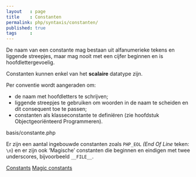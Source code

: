 ```yaml
---
layout   : page
title    : Constanten
permalink: php/syntaxis/constanten/
published: true
tags     :
---
```


De naam van een constante mag bestaan uit alfanumerieke tekens en liggende streepjes, maar mag nooit met een cijfer beginnen en is hoofdlettergevoelig.

Constanten kunnen enkel van het **scalaire** datatype zijn.

Per conventie wordt aangeraden om:

 - de naam met hoofdletters te schrijven;
 - liggende streepjes te gebruiken om woorden in de naam te scheiden en dit consequent toe te passen;
 - constanten als klasseconstante te definiëren (zie hoofdstuk Objectgeoriënteerd Programmeren).

basis/constante.php

Er zijn een aantal ingebouwde constanten zoals `PHP_EOL` *(End Of Line* teken: `\n`) en er zijn ook ‘Magische’ constanten die beginnen en eindigen met twee underscores, bijvoorbeeld `__FILE__`.

[Constants](http://www.php.net/manual/en/language.constants.php)
[Magic constants](http://www.php.net/manual/en/language.constants.predefined.php)